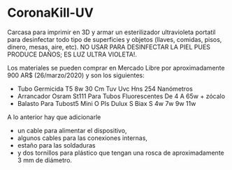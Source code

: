 # CoronaKill-UV

Carcasa para imprimir en 3D y armar un esterilizador ultravioleta portatil para desinfectar todo tipo de superficies y objetos (llaves, comidas, pisos, dinero, mesas, aire, etc). NO USAR PARA DESINFECTAR LA PIEL PUES PRODUCE DAÑOS; ES LUZ ULTRA VIOLETA!.

Los materiales se pueden comprar en Mercado Libre por aproximadamente 900 AR$ (26/marzo/2020) y son los siguientes:

- Tubo Germicida T5 8w 30 Cm Tuv Uvc Hns 254 Nanómetros
- Arrancador Osram St111 Para Tubos Fluorescentes De 4 A 65w + zócalo
- Balasto Para Tubost5 Mini O Pls Dulux S Biax S 4w 7w 9w 11w

A lo anterior hay que adicionarle 

- un cable para alimentar el dispositivo, 
- algunos cables para las conexiones internas, 
- estaño para las soldaduras 
- y dos tornillos para plástico que tengan una rosca de aproximadamente 3 mm de diámetro.
